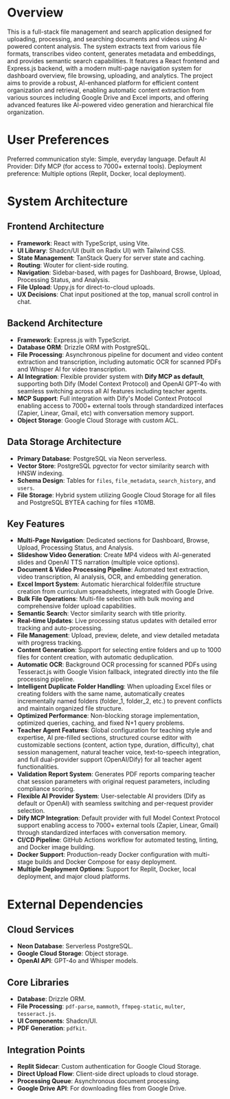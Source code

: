 # Overview

This is a full-stack file management and search application designed for uploading, processing, and searching documents and videos using AI-powered content analysis. The system extracts text from various file formats, transcribes video content, generates metadata and embeddings, and provides semantic search capabilities. It features a React frontend and Express.js backend, with a modern multi-page navigation system for dashboard overview, file browsing, uploading, and analytics. The project aims to provide a robust, AI-enhanced platform for efficient content organization and retrieval, enabling automatic content extraction from various sources including Google Drive and Excel imports, and offering advanced features like AI-powered video generation and hierarchical file organization.

# User Preferences

Preferred communication style: Simple, everyday language.
Default AI Provider: Dify MCP (for access to 7000+ external tools).
Deployment preference: Multiple options (Replit, Docker, local deployment).

# System Architecture

## Frontend Architecture

- **Framework**: React with TypeScript, using Vite.
- **UI Library**: Shadcn/UI (built on Radix UI) with Tailwind CSS.
- **State Management**: TanStack Query for server state and caching.
- **Routing**: Wouter for client-side routing.
- **Navigation**: Sidebar-based, with pages for Dashboard, Browse, Upload, Processing Status, and Analysis.
- **File Upload**: Uppy.js for direct-to-cloud uploads.
- **UX Decisions**: Chat input positioned at the top, manual scroll control in chat.

## Backend Architecture

- **Framework**: Express.js with TypeScript.
- **Database ORM**: Drizzle ORM with PostgreSQL.
- **File Processing**: Asynchronous pipeline for document and video content extraction and transcription, including automatic OCR for scanned PDFs and Whisper AI for video transcription.
- **AI Integration**: Flexible provider system with **Dify MCP as default**, supporting both Dify (Model Context Protocol) and OpenAI GPT-4o with seamless switching across all AI features including teacher agents.
- **MCP Support**: Full integration with Dify's Model Context Protocol enabling access to 7000+ external tools through standardized interfaces (Zapier, Linear, Gmail, etc) with conversation memory support.
- **Object Storage**: Google Cloud Storage with custom ACL.

## Data Storage Architecture

- **Primary Database**: PostgreSQL via Neon serverless.
- **Vector Store**: PostgreSQL pgvector for vector similarity search with HNSW indexing.
- **Schema Design**: Tables for `files`, `file_metadata`, `search_history`, and `users`.
- **File Storage**: Hybrid system utilizing Google Cloud Storage for all files and PostgreSQL BYTEA caching for files ≤10MB.

## Key Features

- **Multi-Page Navigation**: Dedicated sections for Dashboard, Browse, Upload, Processing Status, and Analysis.
- **Slideshow Video Generation**: Create MP4 videos with AI-generated slides and OpenAI TTS narration (multiple voice options).
- **Document & Video Processing Pipeline**: Automated text extraction, video transcription, AI analysis, OCR, and embedding generation.
- **Excel Import System**: Automatic hierarchical folder/file structure creation from curriculum spreadsheets, integrated with Google Drive.
- **Bulk File Operations**: Multi-file selection with bulk moving and comprehensive folder upload capabilities.
- **Semantic Search**: Vector similarity search with title priority.
- **Real-time Updates**: Live processing status updates with detailed error tracking and auto-processing.
- **File Management**: Upload, preview, delete, and view detailed metadata with progress tracking.
- **Content Generation**: Support for selecting entire folders and up to 1000 files for content creation, with automatic deduplication.
- **Automatic OCR**: Background OCR processing for scanned PDFs using Tesseract.js with Google Vision fallback, integrated directly into the file processing pipeline.
- **Intelligent Duplicate Folder Handling**: When uploading Excel files or creating folders with the same name, automatically creates incrementally named folders (folder_1, folder_2, etc.) to prevent conflicts and maintain organized file structure.
- **Optimized Performance**: Non-blocking storage implementation, optimized queries, caching, and fixed N+1 query problems.
- **Teacher Agent Features**: Global configuration for teaching style and expertise, AI pre-filled sections, structured course editor with customizable sections (content, action type, duration, difficulty), chat session management, natural teacher voice, text-to-speech integration, and full dual-provider support (OpenAI/Dify) for all teacher agent functionalities.
- **Validation Report System**: Generates PDF reports comparing teacher chat session parameters with original request parameters, including compliance scoring.
- **Flexible AI Provider System**: User-selectable AI providers (Dify as default or OpenAI) with seamless switching and per-request provider selection.
- **Dify MCP Integration**: Default provider with full Model Context Protocol support enabling access to 7000+ external tools (Zapier, Linear, Gmail) through standardized interfaces with conversation memory.
- **CI/CD Pipeline**: GitHub Actions workflow for automated testing, linting, and Docker image building.
- **Docker Support**: Production-ready Docker configuration with multi-stage builds and Docker Compose for easy deployment.
- **Multiple Deployment Options**: Support for Replit, Docker, local deployment, and major cloud platforms.

# External Dependencies

## Cloud Services

- **Neon Database**: Serverless PostgreSQL.
- **Google Cloud Storage**: Object storage.
- **OpenAI API**: GPT-4o and Whisper models.

## Core Libraries

- **Database**: Drizzle ORM.
- **File Processing**: `pdf-parse`, `mammoth`, `ffmpeg-static`, `multer`, `tesseract.js`.
- **UI Components**: Shadcn/UI.
- **PDF Generation**: `pdfkit`.

## Integration Points

- **Replit Sidecar**: Custom authentication for Google Cloud Storage.
- **Direct Upload Flow**: Client-side direct uploads to cloud storage.
- **Processing Queue**: Asynchronous document processing.
- **Google Drive API**: For downloading files from Google Drive.
